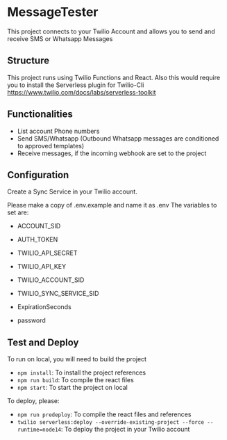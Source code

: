 # MessageTester
This project connects to your Twilio Account and allows you to send and receive SMS or Whatsapp Messages

## Structure
This project runs using Twilio Functions and React. Also this would require you to install the Serverless plugin for Twilio-Cli https://www.twilio.com/docs/labs/serverless-toolkit 

## Functionalities
- List account Phone numbers
- Send SMS/Whatsapp (Outbound Whatsapp messages are conditioned to approved templates)
- Receive messages, if the incoming webhook are set to the project 

## Configuration
Create a Sync Service in your Twilio account.

Please make a copy of .env.example and name it as .env
The variables to set are:
* ACCOUNT_SID
* AUTH_TOKEN

* TWILIO_API_SECRET
* TWILIO_API_KEY
* TWILIO_ACCOUNT_SID
* TWILIO_SYNC_SERVICE_SID
* ExpirationSeconds
* password

## Test and Deploy
To run on local, you will need to build the project 

- `npm install`: To install the project references
- `npm run build`: To compile the react files
- `npm start`: To start the project on local

To deploy, please:
- `npm run predeploy`: To compile the react files and references
- `twilio serverless:deploy --override-existing-project --force --runtime=node14`: To deploy the project in your Twilio account
